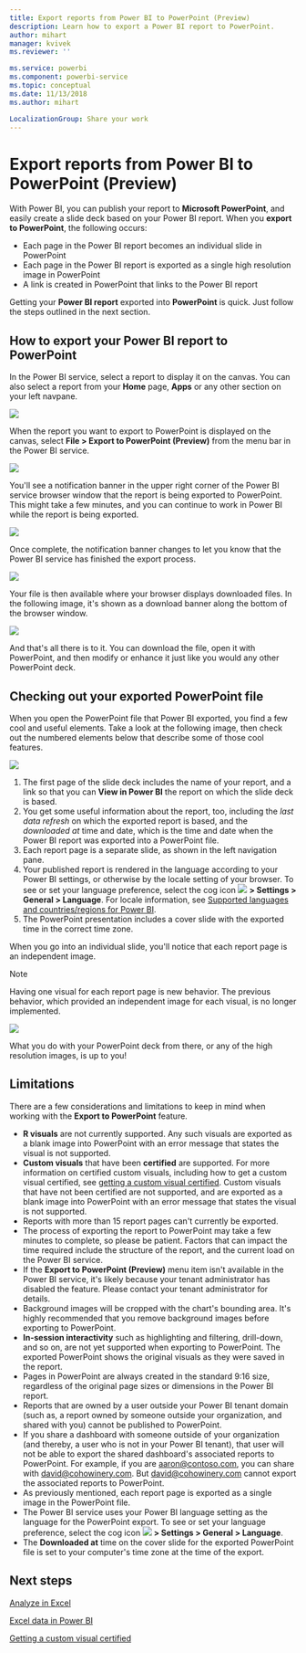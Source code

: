 ```yaml
---
title: Export reports from Power BI to PowerPoint (Preview)
description: Learn how to export a Power BI report to PowerPoint.
author: mihart
manager: kvivek
ms.reviewer: ''

ms.service: powerbi
ms.component: powerbi-service
ms.topic: conceptual
ms.date: 11/13/2018
ms.author: mihart

LocalizationGroup: Share your work
---
```

# Export reports from Power BI to PowerPoint (Preview)
With Power BI, you can publish your report to **Microsoft PowerPoint**, and easily create a slide deck based on your Power BI report. When you **export to PowerPoint**, the following occurs:

* Each page in the Power BI report becomes an individual slide in PowerPoint
* Each page in the Power BI report is exported as a single high resolution image in PowerPoint
* A link is created in PowerPoint that links to the Power BI report

Getting your **Power BI report** exported into **PowerPoint** is quick. Just follow the steps outlined in the next section.

## How to export your Power BI report to PowerPoint
In the Power BI service, select a report to display it on the canvas. You can also select a report from your **Home** page, **Apps** or any other section on your left navpane.

![](media/service-publish-to-powerpoint/power-bi-publish.png)

When the report you want to export to PowerPoint is displayed on the canvas, select **File > Export to PowerPoint (Preview)** from the menu bar in the Power BI service.

![](media/service-publish-to-powerpoint/powerbi_to_powerpoint_1.png)

You'll see a notification banner in the upper right corner of the Power BI service browser window that the report is being exported to PowerPoint. This might take a few minutes, and you can continue to work in Power BI while the report is being exported.

![](media/service-publish-to-powerpoint/powerbi_to_powerpoint_2.png)

Once complete, the notification banner changes to let you know that the Power BI service has finished the export process.

![](media/service-publish-to-powerpoint/powerbi_to_powerpoint_3.png)

Your file is then available where your browser displays downloaded files. In the following image, it's shown as a download banner along the bottom of the browser window.

![](media/service-publish-to-powerpoint/powerbi_to_powerpoint_4.png)

And that's all there is to it. You can download the file, open it with PowerPoint, and then modify or enhance it just like you would any other PowerPoint deck.

## Checking out your exported PowerPoint file
When you open the PowerPoint file that Power BI exported, you find a few cool and useful elements. Take a look at the following image, then check out the numbered elements below that describe some of those cool features.

![](media/service-publish-to-powerpoint/powerbi_to_powerpoint_5.png)

1. The first page of the slide deck includes the name of your report, and a link so that you can **View in Power BI** the report on which the slide deck is based.
2. You get some useful information about the report, too, including the *last data refresh* on which the exported report is based, and the *downloaded at* time and date, which is the time and date when the Power BI report was exported into a PowerPoint file.
3. Each report page is a separate slide, as shown in the left navigation pane.
4. Your published report is rendered in the language according to your Power BI settings, or otherwise by the locale setting of your browser. To see or set your language preference, select the cog icon ![](media/service-report-subscribe/power-bi-settings-icon.png) **> Settings > General > Language**. For locale information, see [Supported languages and countries/regions for Power BI](supported-languages-countries-regions.md).
5. The PowerPoint presentation includes a cover slide with the exported time in the correct time zone.

When you go into an individual slide, you'll notice that each report page is an independent image.

>[!NOTE]
> Having one visual for each report page is new behavior. The previous behavior, which provided an independent image for each visual, is no longer implemented. 
 

![](media/service-publish-to-powerpoint/powerbi_to_powerpoint_6.png)

What you do with your PowerPoint deck from there, or any of the high resolution images, is up to you!

## Limitations
There are a few considerations and limitations to keep in mind when working with the **Export to PowerPoint** feature.

* **R visuals** are not currently supported. Any such visuals are exported as a blank image into PowerPoint with an error message that states the visual is not supported.
* **Custom visuals** that have been **certified** are supported. For more information on certified custom visuals, including how to get a custom visual certified, see [getting a custom visual certified](power-bi-custom-visuals-certified.md). Custom visuals that have not been certified are not supported, and are exported as a blank image into PowerPoint with an error message that states the visual is not supported.
* Reports with more than 15 report pages can't currently be exported.
* The process of exporting the report to PowerPoint may take a few minutes to complete, so please be patient. Factors that can impact the time required include the structure of the report, and the current load on the Power BI service.
* If the **Export to PowerPoint (Preview)** menu item isn't available in the Power BI service, it's likely because your tenant administrator has disabled the feature. Please contact your tenant administrator for details.
* Background images will be cropped with the chart's bounding area. It's highly recommended that you remove background images before exporting to PowerPoint.
* **In-session interactivity** such as highlighting and filtering, drill-down, and so on, are not yet supported when exporting to PowerPoint. The exported PowerPoint shows the original visuals as they were saved in the report.
* Pages in PowerPoint are always created in the standard 9:16 size, regardless of the original page sizes or dimensions in the Power BI report.
* Reports that are owned by a user outside your Power BI tenant domain (such as, a report owned by someone outside your organization, and shared with you) cannot be published to PowerPoint.
* If you share a dashboard with someone outside of your organization (and thereby, a user who is not in your Power BI tenant), that user will not be able to export the shared dashboard's associated reports to PowerPoint. For example, if you are aaron@contoso.com, you can share with david@cohowinery.com. But david@cohowinery.com cannot export the associated reports to PowerPoint.
* As previously mentioned, each report page is exported as a single image in the PowerPoint file.
* The Power BI service uses your Power BI language setting as the language for the PowerPoint export. To see or set your language preference, select the cog icon ![](media/service-report-subscribe/power-bi-settings-icon.png) **> Settings > General > Language**.
* The **Downloaded at** time on the cover slide for the exported PowerPoint file is set to your computer's time zone at the time of the export.

## Next steps
[Analyze in Excel](service-analyze-in-excel.md)

[Excel data in Power BI](service-excel-workbook-files.md)

[Getting a custom visual certified](power-bi-custom-visuals-certified.md)


